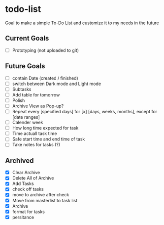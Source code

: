 # todo-list

Goal to make a simple To-Do List and customize it to my needs in the future

## Current Goals

- [ ] Prototyping (not uploaded to git)

## Future Goals

- [ ] contain Date (created / finished)
- [ ] switch between Dark mode and Light mode
- [ ] Subtasks
- [ ] Add table for tomorrow
- [ ] Polish
- [ ] Archive View as Pop-up?
- [ ] Repeat every [specified days] for [x] [days, weeks, months], except for [date ranges]
- [ ] Calender week
- [ ] How long time expected for task
- [ ] Time actuall task time
- [ ] Safe start time and end time of task
- [ ] Take notes for tasks (?)

## Archived

- [x] Clear Archive
- [x] Delete All of Archive
- [x] Add Tasks
- [x] check off tasks
- [x] move to archive after check
- [x] Move from masterlist to task list
- [x] Archive
- [x] format for tasks
- [x] persitance
